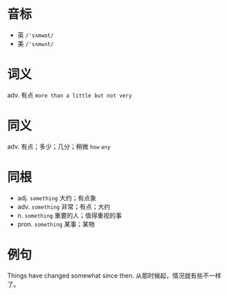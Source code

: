 # 音标

- 英 `/'sʌmwɒt/`
- 美 `/'sʌmwʌt/`

# 词义

adv. 有点
`more than a little but not very`

# 同义

adv. 有点；多少；几分；稍微
`how` `any`

# 同根

- adj. `something` 大约；有点象
- adv. `something` 非常；有点；大约
- n. `something` 重要的人；值得重视的事
- pron. `something` 某事；某物

# 例句

Things have changed somewhat since then.
从那时候起，情况就有些不一样了。


